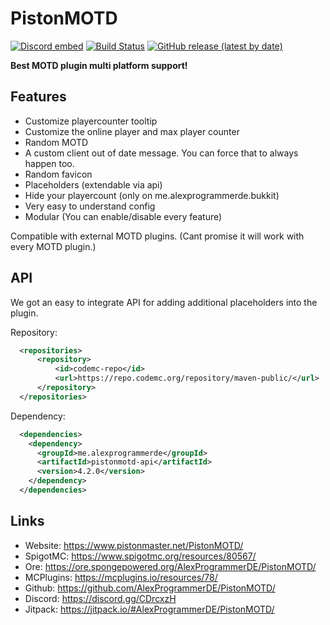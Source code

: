# PistonMOTD
[![Discord embed](https://discordapp.com/api/guilds/739784741124833301/embed.png)](https://discord.gg/CDrcxzH) 
[![Build Status](https://ci.codemc.io/buildStatus/icon?job=AlexProgrammerDE%2FPistonMOTD)](https://ci.codemc.io/job/AlexProgrammerDE/job/PistonMOTD/)
[![GitHub release (latest by date)](https://img.shields.io/github/v/release/AlexProgrammerDE/PistonMOTD)](https://github.com/AlexProgrammerDE/PistonBot/releases) 

**Best MOTD plugin multi platform support!**

## Features
* Customize playercounter tooltip
* Customize the online player and max player counter
* Random MOTD
* A custom client out of date message. You can force that to always happen too.
* Random favicon
* Placeholders (extendable via api)
* Hide your playercount (only on me.alexprogrammerde.bukkit)
* Very easy to understand config
* Modular (You can enable/disable every feature)

Compatible with external MOTD plugins. (Cant promise it will work with every MOTD plugin.)

## API

We got an easy to integrate API for adding additional placeholders into the plugin.

Repository:
```xml
  <repositories>
      <repository>
          <id>codemc-repo</id>
          <url>https://repo.codemc.org/repository/maven-public/</url>
      </repository>
  </repositories>
```

Dependency:
```xml
  <dependencies>
    <dependency>
      <groupId>me.alexprogrammerde</groupId>
      <artifactId>pistonmotd-api</artifactId>
      <version>4.2.0</version>
    </dependency>
  </dependencies>
```

## Links
* Website: https://www.pistonmaster.net/PistonMOTD/
* SpigotMC: https://www.spigotmc.org/resources/80567/
* Ore: https://ore.spongepowered.org/AlexProgrammerDE/PistonMOTD/
* MCPlugins: https://mcplugins.io/resources/78/
* Github: https://github.com/AlexProgrammerDE/PistonMOTD/
* Discord: https://discord.gg/CDrcxzH
* Jitpack: https://jitpack.io/#AlexProgrammerDE/PistonMOTD/